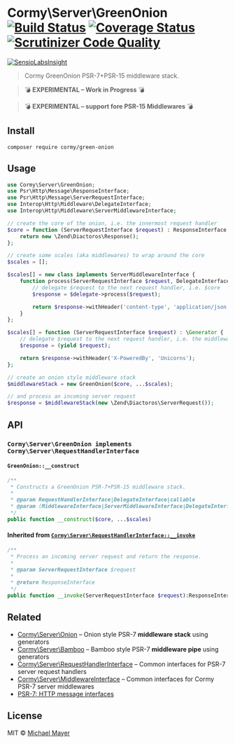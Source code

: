 # Cormy\Server\GreenOnion [![Build Status](https://travis-ci.org/cormy/green-onion.svg?branch=master)](https://travis-ci.org/cormy/green-onion) [![Coverage Status](https://coveralls.io/repos/cormy/green-onion/badge.svg?branch=master&service=github)](https://coveralls.io/github/cormy/green-onion?branch=master) [![Scrutinizer Code Quality](https://scrutinizer-ci.com/g/cormy/green-onion/badges/quality-score.png?b=master)](https://scrutinizer-ci.com/g/cormy/green-onion/?branch=master)

[![SensioLabsInsight](https://insight.sensiolabs.com/projects/16ce13e8-b127-4f71-92f9-b68eefe86791/big.png)](https://insight.sensiolabs.com/projects/16ce13e8-b127-4f71-92f9-b68eefe86791)

> Cormy GreenOnion PSR-7+PSR-15 middleware stack.

> :bomb: **EXPERIMENTAL – Work in Progress** :bomb:

> :bomb: **EXPERIMENTAL – support fore PSR-15 Middlewares** :bomb:

## Install

```
composer require cormy/green-onion
```


## Usage

```php
use Cormy\Server\GreenOnion;
use Psr\Http\Message\ResponseInterface;
use Psr\Http\Message\ServerRequestInterface;
use Interop\Http\Middleware\DelegateInterface;
use Interop\Http\Middleware\ServerMiddlewareInterface;

// create the core of the onion, i.e. the innermost request handler
$core = function (ServerRequestInterface $request) : ResponseInterface {
    return new \Zend\Diactoros\Response();
};

// create some scales (aka middlewares) to wrap around the core
$scales = [];

$scales[] = new class implements ServerMiddlewareInterface {
    function process(ServerRequestInterface $request, DelegateInterface $delegate) : ResponseInterface {
        // delegate $request to the next request handler, i.e. $core
        $response = $delegate->process($request);

        return $response->withHeader('content-type', 'application/json; charset=utf-8');
    }
};

$scales[] = function (ServerRequestInterface $request) : \Generator {
    // delegate $request to the next request handler, i.e. the middleware right above
    $response = (yield $request);

    return $response->withHeader('X-PoweredBy', 'Unicorns');
};

// create an onion style middleware stack
$middlewareStack = new GreenOnion($core, ...$scales);

// and process an incoming server request
$response = $middlewareStack(new \Zend\Diactoros\ServerRequest());
```


## API

### `Cormy\Server\GreenOnion implements Cormy\Server\RequestHandlerInterface`

#### `GreenOnion::__construct`

```php
/**
 * Constructs a GreenOnion PSR-7+PSR-15 middleware stack.
 *
 * @param RequestHandlerInterface|DelegateInterface|callable                                                   $core   the innermost request handler
 * @param (MiddlewareInterface|ServerMiddlewareInterface|DelegateInterface|RequestHandlerInterface|callable)[] $scales the middlewares to wrap around the core
 */
public function __construct($core, ...$scales)
```

#### Inherited from [`Cormy\Server\RequestHandlerInterface::__invoke`](https://github.com/cormy/server-request-handler)

```php
/**
 * Process an incoming server request and return the response.
 *
 * @param ServerRequestInterface $request
 *
 * @return ResponseInterface
 */
public function __invoke(ServerRequestInterface $request):ResponseInterface
```


## Related

* [Cormy\Server\Onion](https://github.com/cormy/onion) – Onion style PSR-7 **middleware stack** using generators
* [Cormy\Server\Bamboo](https://github.com/cormy/bamboo) – Bamboo style PSR-7 **middleware pipe** using generators
* [Cormy\Server\RequestHandlerInterface](https://github.com/cormy/server-request-handler) – Common interfaces for PSR-7 server request handlers
* [Cormy\Server\MiddlewareInterface](https://github.com/cormy/server-middleware) – Common interfaces for Cormy PSR-7 server middlewares
* [PSR-7: HTTP message interfaces](http://www.php-fig.org/psr/psr-7/)


## License

MIT © [Michael Mayer](http://schnittstabil.de)
